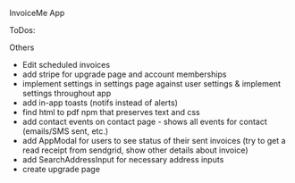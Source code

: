InvoiceMe App

ToDos:

Others
- Edit scheduled invoices
- add stripe for upgrade page and account memberships
- implement settings in settings page against user settings & implement settings throughout app
- add in-app toasts (notifs instead of alerts)
- find html to pdf npm that preserves text and css
- add contact events on contact page - shows all events for contact (emails/SMS sent, etc.)
- add AppModal for users to see status of their sent invoices (try to get a read receipt from sendgrid, show other details about invoice)
- add SearchAddressInput for necessary address inputs
- create upgrade page
